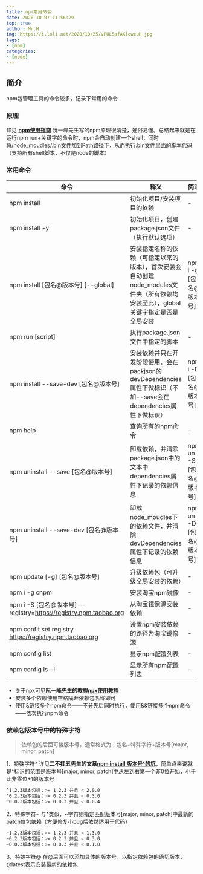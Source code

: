 ```yaml
---
title: npm常用命令
date: 2020-10-07 11:56:29
top: true
author: Mr.H
img: https://i.loli.net/2020/10/25/vPUL5afAXloweuH.jpg
tags:
- [npm]
categories:
- [node]
---
```


## 简介
npm包管理工具的命令较多，记录下常用的命令
<!-- more -->

### 原理
详见 **[npm使用指南](http://www.ruanyifeng.com/blog/2016/10/npm_scripts.html)** 阮一峰先生写的npm原理很清楚，通俗易懂。总结起来就是在运行npm run+关键字的命令时，npm会自动创建一个shell，同时将/node_moudles/.bin文件加到Path路径下，从而执行.bin文件里面的脚本代码（支持所有shell脚本，不仅是node的脚本）

### 常用命令
|命令|释义|简写|
| --- | --- | --- |
|npm install|初始化项目/安装项目的依赖|-|
|npm install -y|初始化项目，创建package.json文件（执行默认选项）|-|
|npm install [包名@版本号] [-\-global]|安装指定名称的依赖（可指定以来的版本），首次安装会自动创建node_modules文件夹（所有依赖均安装至此），global关键字指定是否是全局安装|npm i -g [包名@版本号]|
|npm run [script] |执行package.json文件中指定的脚本|-|
|npm install --save-dev [包名@版本号]|安装依赖并只在开发阶段使用，会在packjson的devDependencies属性下做标识（不加-\-save会在dependencies属性下做标识）|npm i -D [包名@版本号]|
|npm help|查询所有的npm命令|-|
|npm uninstall --save [包名@版本号]|卸载依赖，并清除package.json中的文本中dependencies属性下记录的依赖信息|npm un -S [包名@版本号]|
|npm uninstall --save-dev [包名@版本号]|卸载node_moudles下的依赖文件，并清除devDependencies属性下记录的依赖信息|npm un -D [包名@版本号]|
|npm update [-g] [包名@版本号] |升级依赖包（可升级全局安装的依赖）|-|
|npm i -g cnpm|安装淘宝npm镜像|-|
|npm i -S [包名@版本号] --registry=https://registry.npm.taobao.org|从淘宝镜像源安装依赖|-|
|npm confit set registry https://registry.npm.taobao.org| 设置npm安装依赖的路径为淘宝镜像源|-|
|npm config list |显示npm配置列表|-|
|npm config ls -l |显示所有npm配置列表|-|

+ 关于npx可见**阮一峰先生的教程[npx使用教程](https://www.ruanyifeng.com/blog/2019/02/npx.html)**
+ 安装多个依赖使用空格隔开依赖包名称即可
+ 使用&链接多个npm命令——不分先后同时执行，使用&&链接多个npm命令——依次执行npm命令

### 依赖包版本号中的特殊字符 
>依赖包的后面可接版本号，通常格式为；包名+特殊字符+版本号[major, minor, patch]

1、特殊字符^
详见**二不挂五先生的文章[npm install 版本号^的坑](https://zhuanlan.zhihu.com/p/66039729)**，简单点来说就是^标识的范围是版本号[major, minor, patch]中从左到右第一个非0位开始，小于此非零位+1的版本号
```bash
^1.2.3版本包括：>= 1.2.3 并且 < 2.0.0
^0.2.3版本包括：>= 0.2.3 并且 < 0.3.0
^0.0.3版本包括：>= 0.0.3 并且 < 0.0.4
```
2、特殊字符~
与^类似，~字符则指定匹配版本号[major, minor, patch]中最新的patch位包依赖（方便修复小bug后依然适用于代码）
```bash
~1.2.3版本包括：>= 1.2.3 并且 < 1.3.0
~0.2.3版本包括：>= 0.2.3 并且 < 0.3.0
~0.0.3版本包括：>= 0.0.3 并且 < 0.1.0
```
3、特殊字符@
在@后面可以添加具体的版本号，以指定依赖包的确切版本，@latest表示安装最新的依赖包